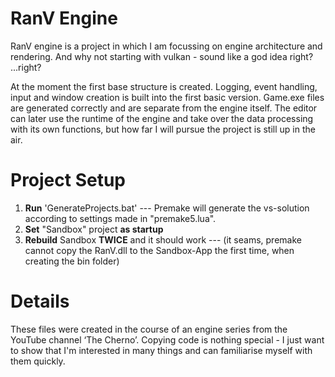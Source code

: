 # RanV Engine
RanV engine is a project in which I am focussing on engine architecture and rendering. And why not starting with vulkan - sound like a god idea right? ...right?

At the moment the first base structure is created. Logging, event handling, input and window creation is built into the first basic version. Game.exe files are generated correctly and are separate from the engine itself. The editor can later use the runtime of the engine and take over the data processing with its own functions, but how far I will pursue the project is still up in the air.

# Project Setup
1. **Run** 'GenerateProjects.bat' --- Premake will generate the vs-solution according to settings made in "premake5.lua".
2. **Set** "Sandbox" project **as startup**
3. **Rebuild** Sandbox **TWICE** and it should work --- (it seams, premake cannot copy the RanV.dll to the Sandbox-App the first time, when creating the bin folder)

# Details
These files were created in the course of an engine series from the YouTube channel ‘The Cherno’.
Copying code is nothing special - I just want to show that I'm interested in many things and can familiarise myself with them quickly.
